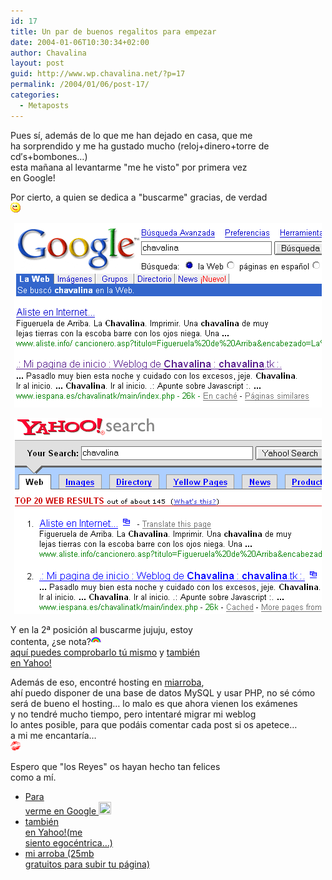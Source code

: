 ```yaml
---
id: 17
title: Un par de buenos regalitos para empezar
date: 2004-01-06T10:30:34+02:00
author: Chavalina
layout: post
guid: http://www.wp.chavalina.net/?p=17
permalink: /2004/01/06/post-17/
categories:
  - Metaposts
---
```

Pues sí, además de lo que me han dejado en casa, que me  
ha sorprendido y me ha gustado mucho (reloj+dinero+torre de cd&prime;s+bombones…)  
esta ma&ntilde;ana al levantarme "me he visto" por primera vez  
en Google!

Por cierto, a quien se dedica a "buscarme" gracias, de verdad  
![emo](/imagenes/emoticonos/guino.gif) 

<p align="center">
  <a href="http://www.google.es/search?hl=es&ie=UTF-8&oe=UTF-8&q=chavalina&btnG=B%C3%BAsqueda+en+Google&meta=" target="_blank"><img src="./imagenes/fotos/google.gif" border="0" alt="Chavalina en Google!" /></a>
</p>

<p align="center">
  <a href="http://search.yahoo.com/search?fr=fp-pull-web-t&p=chavalina" target="_blank"><img src="./imagenes/fotos/yahoo.gif" alt="Chavalina en Yahoo" border="0" /></a>
</p>

<p align="left">
  Y en la 2&ordf; posición al buscarme jujuju, estoy<br /> contenta, &iquest;se nota?<img src="/imagenes/emoticonos/arcoiris.gif" alt="emo" /><a href="http://www.google.es/search?hl=es&ie=UTF-8&oe=UTF-8&q=chavalina&btnG=B%C3%BAsqueda+en+Google&meta=" target="_blank"><br /> aquí puedes comprobarlo tú mismo</a> y <a href="http://search.yahoo.com/search?fr=fp-pull-web-t&p=chavalina" target="_blank">también<br /> en Yahoo!</a>
</p>

<p align="left">
  Además de eso, encontré hosting en <a href="http://www.miarroba.com" target="_blank">miarroba</a>,<br /> ahí puedo disponer de una base de datos MySQL y usar <span title="HiperText Preprocessor" class="anotacion">PHP</span>, no sé cómo<br /> será de bueno el hosting… lo malo es que ahora vienen los exámenes<br /> y no tendré mucho tiempo, pero intentaré migrar mi weblog<br /> lo antes posible, para que podáis comentar cada post si os apetece…<br /> a mi me encantaría…<br /> <img src="/imagenes/emoticonos/beso.gif" alt="emo" />
</p>

<p align="left">
  Espero que "los Reyes" os hayan hecho tan felices<br /> como a mí.
</p>

  * <a href="http://www.google.es/search?hl=es&ie=UTF-8&oe=UTF-8&q=chavalina&btnG=B%C3%BAsqueda+en+Google&meta=" target="_blank">Para<br /> verme en Google </a> <a href="http://www.google.es/search?hl=es&ie=UTF-8&oe=UTF-8&q=chavalina&btnG=B%C3%BAsqueda+en+Google&meta=" target="_blank"><img src="./imagenes/emoticonos/happy.gif" width="20" height="20" border="0" /></a>
  * <a href="http://search.yahoo.com/search?fr=fp-pull-web-t&p=chavalina" target="_blank">también<br /> en Yahoo!</a><a href="http://search.yahoo.com/search?fr=fp-pull-web-t&p=chavalina" target="_blank">(me<br /> siento egocéntrica…)</a>
  * <a href="http://www.miarroba.com" target="_blank">mi arroba (25mb<br /> gratuitos para subir tu página)</a>